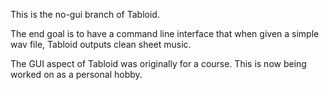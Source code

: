 This is the no-gui branch of Tabloid.

The end goal is to have a command line interface that when given a simple wav file,
Tabloid outputs clean sheet music.

The GUI aspect of Tabloid was originally for a course.
This is now being worked on as a personal hobby.